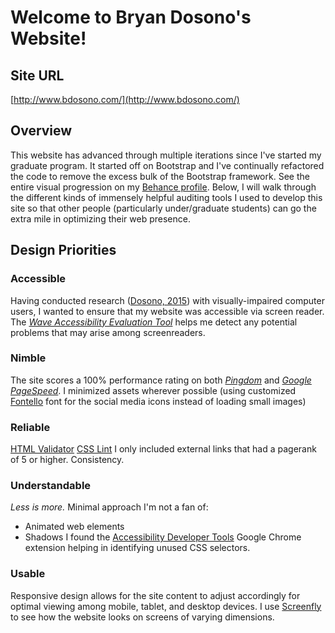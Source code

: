 # Welcome to Bryan Dosono's Website!

## Site URL
[http://www.bdosono.com/](http://www.bdosono.com/)

## Overview
This website has advanced through multiple iterations since I've started my graduate program. It started off on Bootstrap and I've continually refactored the code to remove the excess bulk of the Bootstrap framework. See the entire visual progression on my [Behance profile](https://www.behance.net/gallery/38857453/Personal-Website). Below, I will walk through the different kinds of immensely helpful auditing tools I used to develop this site so that other people (particularly under/graduate students) can go the extra mile in optimizing their web presence.

## Design Priorities
### Accessible
Having conducted research ([Dosono, 2015](https://www.usenix.org/system/files/conference/soups2015/soups15-paper-dosono.pdf)) with visually-impaired computer users, I wanted to ensure that my website was accessible via screen reader. The [*Wave Accessibility Evaluation Tool*](http://wave.webaim.org/report#/http://www.bdosono.com/) helps me detect any potential problems that may arise among screenreaders.

### Nimble
The site scores a 100% performance rating on both [*Pingdom*](https://tools.pingdom.com/#!/bGotxy/http://www.bdosono.com/) and [*Google PageSpeed*](https://developers.google.com/speed/pagespeed/insights/?url=http%3A%2F%2Fwww.bdosono.com%2F). I minimized assets wherever possible (using customized [Fontello](http://fontello.com/) font for the social media icons instead of loading small images)

### Reliable
[HTML Validator](https://validator.w3.org/)
[CSS Lint](http://csslint.net/)
I only included external links that had a pagerank of 5 or higher. Consistency.

### Understandable
_Less is more._ Minimal approach
I'm not a fan of:
* Animated web elements
* Shadows
I found the [Accessibility Developer Tools]() Google Chrome extension helping in identifying unused CSS selectors.

### Usable
Responsive design allows for the site content to adjust accordingly for optimal viewing among mobile, tablet, and desktop devices. I use [Screenfly](http://quirktools.com/screenfly/#u=http%3A//www.bdosono.com/&w=1024&h=600&s=1) to see how the website looks on screens of varying dimensions.
